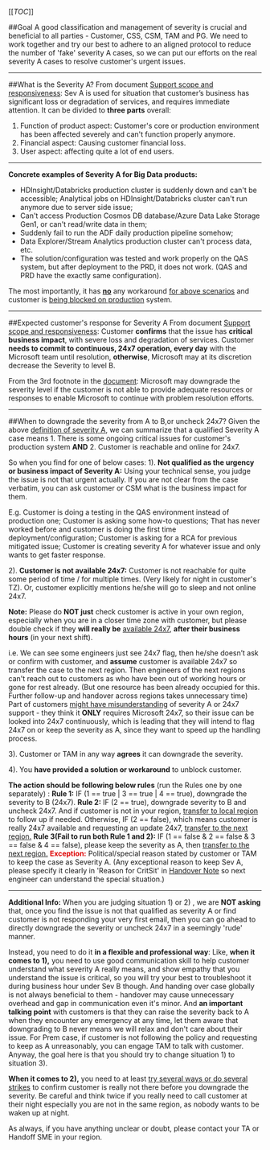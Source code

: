 
[[_TOC_]]

##Goal
A good classification and management of severity is crucial and beneficial to all parties - Customer, CSS, CSM, TAM and PG. We need to work together and try our best to adhere to an aligned protocol to reduce the number of 'fake' severity A cases, so we can put our efforts on the real severity A cases to resolve customer's urgent issues. 

---
##What is the Severity A?
From document [Support scope and responsiveness](https://azure.microsoft.com/en-us/support/plans/response/):
Sev A is used for situation that customer’s business has significant loss or degradation of services, and requires immediate attention.
It can be divided to **three parts** overall:  
1. Function of product aspect: Customer's core or production environment has been affected severely and can't function properly anymore.
2. Financial aspect: Causing customer financial loss.  
3. User aspect: affecting quite a lot of end users.

---
**Concrete examples of Severity A for Big Data products:** 
- HDInsight/Databricks production cluster is suddenly down and can't be accessible; Analytical jobs on HDInsight/Databricks cluster can't run anymore due to server side issue; 
- Can't access Production Cosmos DB database/Azure Data Lake Storage Gen1, or can't read/write data in them; 
- Suddenly fail to run the ADF daily production pipeline somehow;
- Data Explorer/Stream Analytics production cluster can't process data, etc.
- The solution/configuration was tested and work properly on the QAS system, but after deployment to the PRD, it does not work. (QAS and PRD have the exactly same configuration).

The most importantly, it has <u>**no**</u> any workaround <u>for above scenarios</u> and customer is <u>being blocked on production</u> system.

---
##Expected customer's response for Severity A
From document [Support scope and responsiveness](https://azure.microsoft.com/en-us/support/plans/response/):
Customer **confirms** that the issue has **critical business impact**, with severe loss and degradation of services.
Customer **needs to commit to continuous, 24x7 operation, every day** with the Microsoft team until resolution, **otherwise**, Microsoft may at its discretion decrease the Severity to level B.

From the 3rd footnote in the [document](https://azure.microsoft.com/en-us/support/plans/response/):
Microsoft may downgrade the severity level if the customer is not able to provide adequate resources or responses to enable Microsoft to continue with problem resolution efforts.

---
##When to downgrade the severity from A to B,or uncheck 24x7?
Given the above [definition of severity A](https://dev.azure.com/Supportability/Big%20Data/_wiki/wikis/Big-Data.wiki/331739/Case-Severity-Management?anchor=what-is-the-severity-a%3F), we can summarize that a qualified Severity A case means 1. There is some ongoing critical issues for customer's  production system **AND** 2. Customer is reachable and online for 24x7.

So when you find for one of below cases:
1). **Not qualified as the urgency or business impact of Severity A:** Using your technical sense, you judge the issue is not that urgent actually. If you are not clear from the case verbatim, you can ask customer or CSM what is the business impact for them. 

E.g. Customer is doing a testing in the QAS environment instead of production one; Customer is asking some how-to questions; That has never worked before and customer is doing the first time deployment/configuration; Customer is asking for a RCA for previous mitigated issue; Customer is creating severity A for whatever issue and only wants to get faster response.

2). **Customer is not available 24x7:** Customer is not reachable for quite some period of time / for multiple times. (Very likely for night in customer's TZ). Or, customer explicitly mentions he/she will go to sleep and not online 24x7. 
	
**Note:** Please do **NOT just** check customer is active in your own region, especially when you are in a closer time zone with customer, but please double check if they **will really be** <u>available 24x7</u>, **after their business hours** (in your next shift).

i.e. We can see some engineers just see 24x7 flag, then he/she doesn’t ask or confirm with customer, and **assume** customer is available 24x7 so transfer the case to the next region. 
Then engineers of the next regions can't reach out to customers as who have been out of working hours or gone for rest already. (But one resource has been already occupied for this. Further follow-up and handover across regions takes unnecessary time)
Part of customers <u>might have misunderstanding</u> of severity A or 24x7 support - they think it **ONLY** requires Microsoft 24x7, so their issue can be looked into 24x7 continuously, which is leading that they will intend to flag 24x7 on or keep the severity as A, since they want to speed up the handling process.

3). Customer or TAM in any way **agrees** it can downgrade the severity.
	
4). You **have provided a solution or workaround** to unblock customer.


**The action should be following below rules** (run the Rules one by one separately) :
**Rule 1:**
IF (1 == true | 3 == true | 4 == true), downgrade the severity to B (24x7). 
**Rule 2:**
IF (2 == true), downgrade severity to B and uncheck 24x7. And if customer is not in your region, [transfer to local region](https://dev.azure.com/Supportability/Big%20Data/_wiki/wikis/Big-Data.wiki/306262/Case-Handoff-Process?anchor=process-for-non-24*7) to follow up if needed. 
Otherwise, IF (2 == false), which means customer is really 24x7 available and requesting an update 24x7, [transfer to the next region.](https://dev.azure.com/Supportability/Big%20Data/_wiki/wikis/Big-Data.wiki/306262/Case-Handoff-Process?anchor=process-for-critical-%2F-24*7-cases)
**Rule 3(Fail to run both Rule 1 and 2):**
IF (1 == false & 2 == false & 3 == false & 4 == false), please keep the severity as A, then [transfer to the next region.](https://dev.azure.com/Supportability/Big%20Data/_wiki/wikis/Big-Data.wiki/306262/Case-Handoff-Process?anchor=process-for-critical-%2F-24*7-cases)
<span style="color:#DF0101;">**Exception:** </span> Political/special reason stated by customer or TAM to keep the case as Severity A. 
(Any exceptional reason to keep Sev A, please specify it clearly in 'Reason for CritSit' in [Handover Note](https://dev.azure.com/Supportability/Big%20Data/_wiki/wikis/Big-Data.wiki/306262/Case-Handoff-Process?anchor=general-template) so next engineer can understand the special situation.)

---
**Additional Info:**
When you are judging situation 1) or 2) , we are **NOT asking** that, once you find the issue is not that qualified as severity A or find customer is not responding your very first email, then you can go ahead to directly downgrade the severity or uncheck 24x7 in a seemingly 'rude' manner.

Instead, you need to do it **in a flexible and professional way**:
Like, **when it comes to 1),** you need to use good communication skill to help customer understand what severity A really means, and show empathy that you understand the issue is critical, so you will try your best to troubleshoot it during business hour under Sev B though. And handing over case globally is not always beneficial to them - handover may cause unnecessary overhead and gap in communication even it's minor. 
And **an important talking point** with customers is that they can raise the severity back to A when they encounter any emergency at any time, let them aware that downgrading to B never means we will relax and don't care about their issue. 
For Prem case, if customer is not following the policy and requesting to keep as A unreasonably, you can engage TAM to talk with customer. Anyway, the goal here is that you should try to change situation 1) to situation 3).

**When it comes to 2),** you need to at least <u>try several ways or do several strikes</u> to confirm customer is really not there before you downgrade the severity. Be careful and think twice if you really need to call customer at their night especially you are not in the same region, as nobody wants to be waken up at night.

As always, if you have anything unclear or doubt, please contact your TA or Handoff SME in your region.
